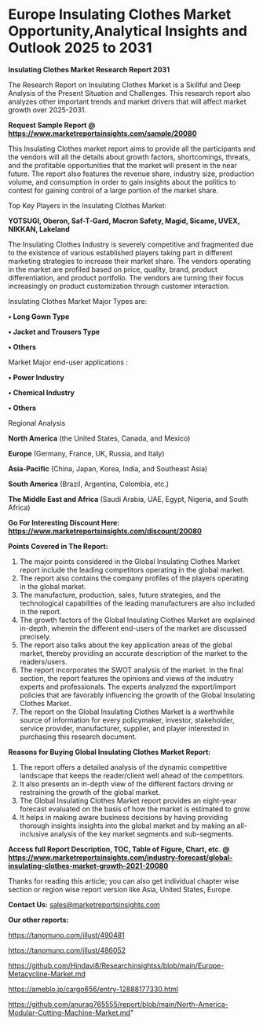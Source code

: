 # Europe Insulating Clothes Market Opportunity,Analytical Insights and Outlook 2025 to 2031

<strong>Insulating Clothes Market Research Report 2031</strong>

The Research Report on Insulating Clothes Market is a Skillful and Deep Analysis of the Present Situation and Challenges. This research report also analyzes other important trends and market drivers that will affect market growth over 2025-2031.

<strong>Request Sample Report @ <a href=https://www.marketreportsinsights.com/sample/20080>https://www.marketreportsinsights.com/sample/20080</a></strong>

This Insulating Clothes market report aims to provide all the participants and the vendors will all the details about growth factors, shortcomings, threats, and the profitable opportunities that the market will present in the near future. The report also features the revenue share, industry size, production volume, and consumption in order to gain insights about the politics to contest for gaining control of a large portion of the market share.

Top Key Players in the Insulating Clothes Market:

<strong>YOTSUGI, Oberon, Saf-T-Gard, Macron Safety, Magid, Sicame, UVEX, NIKKAN, Lakeland</strong>

The Insulating Clothes Industry is severely competitive and fragmented due to the existence of various established players taking part in different marketing strategies to increase their market share. The vendors operating in the market are profiled based on price, quality, brand, product differentiation, and product portfolio. The vendors are turning their focus increasingly on product customization through customer interaction.

Insulating Clothes Market Major Types are:

<strong>• Long Gown Type

• Jacket and Trousers Type

• Others</strong>

Market Major end-user applications :

<strong>• Power Industry

• Chemical Industry

• Others</strong>

Regional Analysis

</u><strong><b>North America</b></strong> (the United States, Canada, and Mexico)

<strong><b>Europe </b></strong>(Germany, France, UK, Russia, and Italy)

<strong><b>Asia-Pacific</b></strong> (China, Japan, Korea, India, and Southeast Asia)

<strong><b>South America</b></strong> (Brazil, Argentina, Colombia, etc.)

<strong><b>The Middle East and Africa</b></strong> (Saudi Arabia, UAE, Egypt, Nigeria, and South Africa)

<strong>Go For Interesting Discount Here: <a href=https://www.marketreportsinsights.com/discount/20080>https://www.marketreportsinsights.com/discount/20080</a></strong>

<strong>Points Covered in The Report:</strong>
<ol>
  <li>The major points considered in the Global Insulating Clothes Market report include the leading competitors operating in the global market.</li>
  <li>The report also contains the company profiles of the players operating in the global market.</li>
  <li>The manufacture, production, sales, future strategies, and the technological capabilities of the leading manufacturers are also included in the report.</li>
  <li>The growth factors of the Global Insulating Clothes Market are explained in-depth, wherein the different end-users of the market are discussed precisely.</li>
  <li>The report also talks about the key application areas of the global market, thereby providing an accurate description of the market to the readers/users.</li>
  <li>The report incorporates the SWOT analysis of the market. In the final section, the report features the opinions and views of the industry experts and professionals. The experts analyzed the export/import policies that are favorably influencing the growth of the Global Insulating Clothes Market.</li>
  <li>The report on the Global Insulating Clothes Market is a worthwhile source of information for every policymaker, investor, stakeholder, service provider, manufacturer, supplier, and player interested in purchasing this research document.</li>
</ol>
<strong>Reasons for Buying Global Insulating Clothes Market Report:</strong>

<ol>
  <li>The report offers a detailed analysis of the dynamic competitive landscape that keeps the reader/client well ahead of the competitors.</li>
  <li>It also presents an in-depth view of the different factors driving or restraining the growth of the global market.</li>
  <li>The Global Insulating Clothes Market report provides an eight-year forecast evaluated on the basis of how the market is estimated to grow.</li>
  <li>It helps in making aware business decisions by having providing thorough insights insights into the global market and by making an all-inclusive analysis of the key market segments and sub-segments.</li>
</ol>
<strong>Access full Report Description, TOC, Table of Figure, Chart, etc. @ <a href=https://www.marketreportsinsights.com/industry-forecast/global-insulating-clothes-market-growth-2021-20080>https://www.marketreportsinsights.com/industry-forecast/global-insulating-clothes-market-growth-2021-20080</a></strong>


Thanks for reading this article; you can also get individual chapter wise section or region wise report version like Asia, United States, Europe.

<strong>Contact Us:</strong>
sales@marketreportsinsights.com

<strong>Our other reports:</strong>

<a href=https://tanomuno.com/illust/490481>https://tanomuno.com/illust/490481</a>

<a href=https://tanomuno.com/illust/486052>https://tanomuno.com/illust/486052</a>

<a href=https://github.com/Hindavi8/Researchinsightss/blob/main/Europe-Metacycline-Market.md>https://github.com/Hindavi8/Researchinsightss/blob/main/Europe-Metacycline-Market.md</a>

<a href=https://ameblo.jp/cargo656/entry-12888177330.html>https://ameblo.jp/cargo656/entry-12888177330.html</a>

<a href=https://github.com/anurag765555/report/blob/main/North-America-Modular-Cutting-Machine-Market.md>https://github.com/anurag765555/report/blob/main/North-America-Modular-Cutting-Machine-Market.md</a>"
